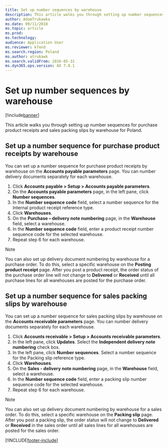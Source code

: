 ```yaml
---
title: Set up number sequences by warehouse
description: This article walks you through setting up number sequences for purchase product receipts and sales packing slips by warehouse for Poland.
author: AdamTrukawka
ms.date: 09/11/2018
ms.topic: article
ms.prod: 
ms.technology: 
audience: Application User
ms.reviewer: kfend
ms.search.region: Poland
ms.author: atrukawk
ms.search.validFrom: 2016-05-31
ms.dyn365.ops.version: AX 7.0.1
---
```


# Set up number sequences by warehouse

[!include[banner](../includes/banner.md)]

This article walks you through setting up number sequences for purchase product receipts and sales packing slips by warehouse for Poland.

## Set up a number sequence for purchase product receipts by warehouse

You can set up a number sequence for purchase product receipts by warehouse on the **Accounts payable parameters** page. You can number delivery documents separately for each warehouse. 

1. Click **Accounts payable > Setup > Accounts payable parameters**. 
2. On the **Accounts payable parameters** page, in the left pane, click **Number sequences**. 
3. In the **Number sequence code** field, select a number sequence for the Internal product receipt reference type. 
4. Click **Warehouses**. 
5. On the **Purchase – delivery note numbering** page, in the **Warehouse** field, select a warehouse. 
6. In the **Number sequence code** field, enter a product receipt number sequence code for the selected warehouse. 
7. Repeat step 6 for each warehouse. 

> [!NOTE]
> You can also set up delivery document numbering by warehouse for a purchase order. To do this, select a specific warehouse on the **Posting product receipt** page. After you post a product receipt, the order status of the purchase order line will not change to **Delivered** or **Received** until all purchase lines for all warehouses are posted for the purchase order. 

## Set up a number sequence for sales packing slips by warehouse

You can set up a number sequence for sales packing slips by warehouse on the **Accounts receivable parameters** page. You can number delivery documents separately for each warehouse. 

1. Click **Accounts receivable > Setup > Accounts receivable parameters**. 
2. In the left pane, click **Updates**. Select the **Independent delivery note numbering** check box. 
3. In the left pane, click **Number sequences**. Select a number sequence for the Packing slip reference type. 
4. Click **Warehouses**. 
5. On the **Sales - delivery note numbering** page, in the **Warehouse** field, select a warehouse. 
6. In the **Number sequence code** field, enter a packing slip number sequence code for the selected warehouse. 
7. Repeat step 6 for each warehouse. 

> [!NOTE]
> You can also set up delivery document numbering by warehouse for a sales order. To do this, select a specific warehouse on the **Packing slip** page. After you post a packing slip, the order status will not change to **Delivered** or **Received** in the sales order until all sales lines for all warehouses are posted for the sales order. 


[!INCLUDE[footer-include](../../includes/footer-banner.md)]
